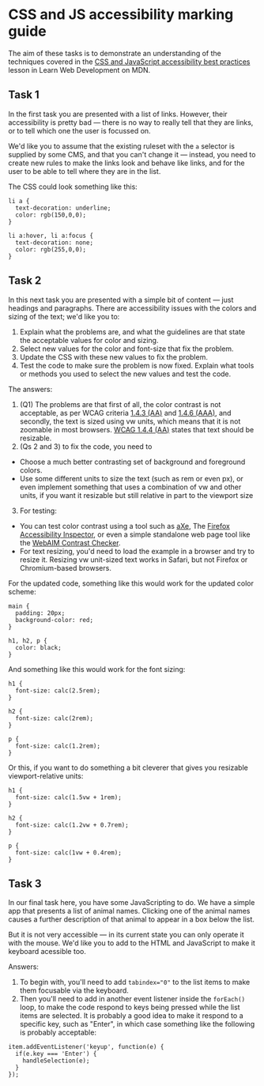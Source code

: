 # CSS and JS accessibility marking guide

The aim of these tasks is to demonstrate an understanding of the techniques covered in the [CSS and JavaScript accessibility best practices](https://developer.mozilla.org/en-US/docs/Learn/Accessibility/CSS_and_JavaScript) lesson in Learn Web Development on MDN.

## Task 1

In the first task you are presented with a list of links. However, their accessibility is pretty bad — there is no way to really tell that they are links, or to tell which one the user is focussed on.

We'd like you to assume that the existing ruleset with the `a` selector is supplied by some CMS, and that you can't change it — instead, you need to create new rules to make the links look and behave like links, and for the user to be able to tell where they are in the list.

The CSS could look something like this:

```
li a {
  text-decoration: underline;
  color: rgb(150,0,0);
}

li a:hover, li a:focus {
  text-decoration: none;
  color: rgb(255,0,0);
}
```

## Task 2

In this next task you are presented with a simple bit of content — just headings and paragraphs. There are  accessibility issues with the colors and sizing of the text; we'd like you to:

1. Explain what the problems are, and what the guidelines are that state the acceptable values for color and sizing.
2. Select new values for the color and font-size that fix the problem.
3. Update the CSS with these new values to fix the problem.
4. Test the code to make sure the problem is now fixed. Explain what tools or methods you used to select the new values and test the code.

The answers:

1. (Q1) The problems are that first of all, the color contrast is not acceptable, as per WCAG criteria [1.4.3 (AA)](https://www.w3.org/TR/WCAG21/#contrast-minimum) and [1.4.6 (AAA)](https://www.w3.org/TR/WCAG21/#contrast-enhanced), and secondly, the text is sized using vw units, which means that it is not zoomable in most browsers. [WCAG 1.4.4 (AA)](https://www.w3.org/TR/WCAG21/#resize-text) states that text should be resizable.
2. (Qs 2 and 3) to fix the code, you need to
  * Choose a much better contrasting set of background and foreground colors.
  * Use some different units to size the text (such as rem or even px), or even implement something that uses a combination of vw and other units, if you want it resizable but still relative in part to the viewport size
3. For testing:
  * You can test color contrast using a tool such as [aXe](https://www.deque.com/axe/), The [Firefox Accessibility Inspector](https://developer.mozilla.org/en-US/docs/Tools/Accessibility_inspector), or even a simple standalone web page tool like the [WebAIM Contrast Checker](https://webaim.org/resources/contrastchecker/). 
  * For text resizing, you'd need to load the example in a browser and try to resize it. Resizing vw unit-sized text works in Safari, but not Firefox or Chromium-based browsers.

For the updated code, something like this would work for the updated color scheme:

```
main {
  padding: 20px;
  background-color: red;
}

h1, h2, p {
  color: black;
}
``` 

And something like this would work for the font sizing:

```
h1 {
  font-size: calc(2.5rem);
}

h2 {
  font-size: calc(2rem);
}

p {
  font-size: calc(1.2rem);
}
```

Or this, if you want to do something a bit cleverer that gives you resizable viewport-relative units: 

```
h1 {
  font-size: calc(1.5vw + 1rem);
}

h2 {
  font-size: calc(1.2vw + 0.7rem);
}

p {
  font-size: calc(1vw + 0.4rem);
}
```

## Task 3

In our final task here, you have some JavaScripting to do. We have a simple app that presents a list of animal names. Clicking one of the animal names causes a further description of that animal to appear in a box below the list.

But it is not very accessible — in its current state you can only operate it with the mouse. We'd like you to add to the HTML and JavaScript to make it keyboard acessible too.

Answers:

1. To begin with, you'll need to add `tabindex="0"` to the list items to make them focusable via the keyboard.
2. Then you'll need to add in another event listener inside the `forEach()` loop, to make the code respond to keys being pressed while the list items are selected. It is probably a good idea to make it respond to a specific key, such as "Enter", in which case something like the following is probably acceptable:

```
item.addEventListener('keyup', function(e) {
  if(e.key === 'Enter') {
    handleSelection(e);
  }
});
```
